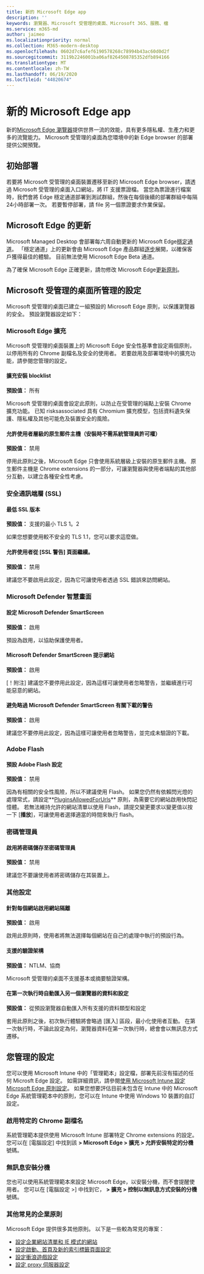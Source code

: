 ```yaml
---
title: 新的 Microsoft Edge app
description: ''
keywords: 瀏覽器、Microsoft 受管理的桌面、Microsoft 365、服務、檔
ms.service: m365-md
author: jaimeo
ms.localizationpriority: normal
ms.collection: M365-modern-desktop
ms.openlocfilehash: 0602d7c6afef6190578268c78994b43ac60d0d2f
ms.sourcegitcommit: 3119b2246001ba06af8264508785352dfb894166
ms.translationtype: MT
ms.contentlocale: zh-TW
ms.lasthandoff: 06/19/2020
ms.locfileid: "44820674"
---
```

# <a name="new-microsoft-edge-app"></a>新的 Microsoft Edge app

新的[Microsoft Edge 瀏覽器](https://www.microsoft.com/edge)提供世界一流的效能，具有更多隱私權、生產力和更多的流覽能力。 Microsoft 受管理的桌面為您環境中的新 Edge browser 的部署提供公開預覽。

## <a name="initial-deployment"></a>初始部署

若要將 Microsoft 受管理的桌面裝置遷移至新的 Microsoft Edge browser，請透過 Microsoft 受管理的桌面入口網站，將 IT 支援票證檔。 當您為票證進行檔案時，我們會將 Edge 穩定通道部署到測試群組，然後在每個後續的部署群組中每隔24小時部署一次。 若要暫停部署，請 file 另一個票證要求作業保留。

## <a name="updates-to-microsoft-edge"></a>Microsoft Edge 的更新

Microsoft Managed Desktop 會部署每六周自動更新的 Microsoft Edge[穩定通道](https://docs.microsoft.com/deployedge/microsoft-edge-channels#stable-channel)。 「穩定通道」上的更新會由 Microsoft Edge 產品群組[逐步](https://docs.microsoft.com/deployedge/microsoft-edge-update-progressive-rollout)展開，以確保客戶獲得最佳的體驗。 目前無法使用 Microsoft Edge Beta 通道。

為了確保 Microsoft Edge 正確更新，請勿修改 Microsoft Edge[更新原則](https://docs.microsoft.com/deployedge/microsoft-edge-update-policies)。

## <a name="settings-managed-by-microsoft-managed-desktop"></a>Microsoft 受管理的桌面所管理的設定

Microsoft 受管理的桌面已建立一組預設的 Microsoft Edge 原則，以保護瀏覽器的安全。 預設瀏覽器設定如下：

### <a name="microsoft-edge-extensions"></a>Microsoft Edge 擴充

Microsoft 受管理的桌面裝置上的 Microsoft Edge 安全性基準會設定兩個原則，以停用所有的 Chrome 副檔名及安全的使用者。 若要啟用及部署環境中的擴充功能，請參閱您管理的設定。 

#### <a name="extension-installation-blocklist"></a>擴充安裝 blocklist
**預設值：** 所有

Microsoft 受管理的桌面會設定此原則，以防止在受管理的端點上安裝 Chrome 擴充功能。 已知 risksassociated 具有 Chromium 擴充模型，包括資料遺失保護、隱私權及其他可能危及裝置安全的風險。 

#### <a name="allow-user-level-native-messaging-hosts-installed-without-admin-permissions"></a>允許使用者層級的原生郵件主機（安裝時不需系統管理員許可權）

**預設值：** 禁用

停用此原則之後，Microsoft Edge 只會使用系統層級上安裝的原生郵件主機。 原生郵件主機是 Chrome extensions 的一部分，可讓瀏覽器與使用者端點的其他部分互動，以建立各種安全性考慮。  

### <a name="secure-sockets-layer-ssl"></a> 安全通訊端層 (SSL) 

#### <a name="minimum-ssl-version"></a>最低 SSL 版本

**預設值：** 支援的最小 TLS 1。2

如果您想要使用較不安全的 TLS 1.1，您可以要求這麼做。

#### <a name="allows-users-to-proceed-from-the-ssl-warning-page"></a>允許使用者從 [SSL 警告] 頁面繼續。

**預設值：** 禁用

建議您不要啟用此設定，因為它可讓使用者透過 SSL 錯誤來訪問網站。

### <a name="microsoft-defender-smart-screen"></a>Microsoft Defender 智慧畫面

#### <a name="configure-microsoft-defender-smartscreen"></a>設定 Microsoft Defender SmartScreen

**預設值：** 啟用

預設為啟用，以協助保護使用者。

#### <a name="microsoft-defender-smartscreen-prompts-for-sites"></a>Microsoft Defender SmartScreen 提示網站

**預設值：** 啟用

[！附注] 建議您不要停用此設定，因為這樣可讓使用者忽略警告，並繼續進行可能惡意的網站。

#### <a name="prevent-bypassing-of-microsoft-defender-smartscreen-warnings-about-downloads"></a>避免略過 Microsoft Defender SmartScreen 有關下載的警告

**預設值：** 啟用

建議您不要停用此設定，因為這樣可讓使用者忽略警告，並完成未驗證的下載。

### <a name="adobe-flash"></a>Adobe Flash

#### <a name="default-adobe-flash-setting"></a>預設 Adobe Flash 設定

**預設值：** 禁用

因為有相關的安全性風險，所以不建議使用 Flash。 如果您仍然有依賴閃光燈的處理常式，請設定**[PluginsAllowedForUrls](https://docs.microsoft.com/deployedge/microsoft-edge-policies#pluginsallowedforurls)** 原則，為需要它的網站啟用快閃記憶體。 若無法維持允許的網站清單以使用 Flash，請提交變更要求以變更值以按一下 [**播放**]，可讓使用者選擇適當的時間來執行 flash。

### <a name="password-manager"></a>密碼管理員

#### <a name="enable-saving-passwords-to-the-password-manager"></a>啟用將密碼儲存至密碼管理員

**預設值：** 禁用

建議您不要讓使用者將密碼儲存在其裝置上。

### <a name="other-settings"></a>其他設定

#### <a name="enable-site-isolation-for-every-site"></a>針對每個網站啟用網站隔離

**預設值：** 啟用

啟用此原則時，使用者將無法選擇每個網站在自己的處理中執行的預設行為。

#### <a name="supported-authentication-schemes"></a>支援的驗證架構

**預設值：** NTLM、協商

Microsoft 受管理的桌面不支援基本或摘要驗證架構。

#### <a name="automatically-import-another-browsers-data-and-settings-at-first-run"></a>在第一次執行時自動匯入另一個瀏覽器的資料和設定

**預設值：** 從預設瀏覽器自動匯入所有支援的資料類型和設定 

套用此原則之後，初次執行體驗將會略過 [匯入] 區段，最小化使用者互動。 在第一次執行時，不論此設定為何，瀏覽器資料在第一次執行時，總會會以無訊息方式遷移。 


## <a name="settings-you-manage"></a>您管理的設定

您可以使用 Microsoft Intune 中的「管理範本」設定檔，部署先前沒有描述的任何 Microsft Edge 設定。 如需詳細資訊，請參閱[使用 Microsoft Intune 設定 Microsoft Edge 原則設定](https://docs.microsoft.com/deployedge/configure-edge-with-intune)。 如果您想要評估目前未包含在 Intune 中的 Microsoft Edge 系統管理範本中的原則，您可以在 Intune 中使用 Windows 10 裝置的自訂設定。

### <a name="enabling-specific-chrome-extensions"></a>啟用特定的 Chrome 副檔名

系統管理範本提供使用 Microsoft Intune 部署特定 Chrome extensions 的設定。 您可以在 [電腦設定] 中找到該 **> Microsoft Edge > 擴充 > 允許安裝特定的分機**號碼。

### <a name="install-extensions-silently"></a>無訊息安裝分機

您也可以使用系統管理範本來設定 Microsoft Edge，以安裝分機，而不會提醒使用者。 您可以在 [電腦設定 >] 中找到它， **> 擴充 > 控制以無訊息方式安裝的分機**號碼。

### <a name="other-common-enterprise-policies"></a>其他常見的企業原則

Microsoft Edge 提供很多其他原則。 以下是一些較為常見的專案：
 
- [設定企業網站清單和 IE 模式的網站](https://docs.microsoft.com/deployedge/edge-ie-mode-sitelist)
- [設定啟動、首頁及新的索引標籤頁面設定](https://docs.microsoft.com/deployedge/microsoft-edge-policies#startup-home-page-and-new-tab-page)
- [設定衝浪遊戲設定](https://docs.microsoft.com/deployedge/microsoft-edge-policies#allowsurfgame)
- [設定 proxy 伺服器設定](https://docs.microsoft.com/deployedge/microsoft-edge-policies#proxy-server)

